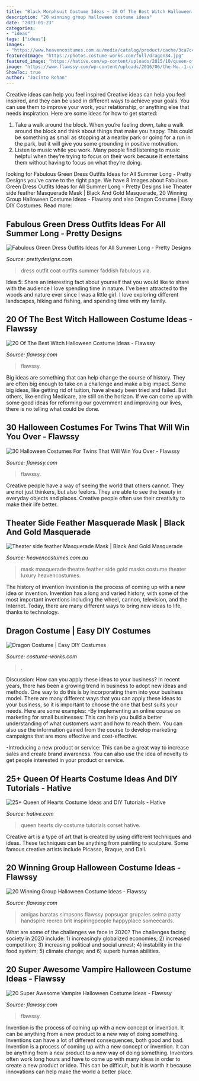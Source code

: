 ```yaml
---
title: "Black Morphsuit Costume Ideas ~ 20 Of The Best Witch Halloween Costume Ideas"
description: "20 winning group halloween costume ideas"
date: "2023-01-23"
categories:
- "ideas"
tags: ["ideas"]
images:
- "https://www.heavencostumes.com.au/media/catalog/product/cache/3ca7c4de79fd9294a778cbfdebc9dde4/m/-/m-e-maya-07021-theatre-side-feather-black-luxury-masquerade-mask-1000.jpg"
featuredImage: "https://photos.costume-works.com/full/dragon34.jpg"
featured_image: "https://hative.com/wp-content/uploads/2015/10/queen-of-hearts-costume-ideas/8-queen-of-hearts-costume-ideas-and-diy-tutorials.jpg"
image: "https://www.flawssy.com/wp-content/uploads/2016/06/the-No.-1-costume-for-adult-women-this-Halloween..jpg"
ShowToc: true
author: "Jacinto Rohan"
---
```



Creative ideas can help you feel inspired
Creative ideas can help you feel inspired, and they can be used in different ways to achieve your goals. You can use them to improve your work, your relationship, or anything else that needs inspiration. Here are some ideas for how to get started: 
1. Take a walk around the block. When you’re feeling down, take a walk around the block and think about things that make you happy. This could be something as small as stopping at a nearby park or going for a run in the park, but it will give you some grounding in positive motivation. 
2. Listen to music while you work. Many people find listening to music helpful when they’re trying to focus on their work because it entertains them without having to focus on what they’re doing.

	

		
looking for Fabulous Green Dress Outfits Ideas for All Summer Long - Pretty Designs you've came to the right page. We have 8 Images about Fabulous Green Dress Outfits Ideas for All Summer Long - Pretty Designs like Theater side feather Masquerade Mask | Black And Gold Masquerade, 20 Winning Group Halloween Costume Ideas - Flawssy and also Dragon Costume | Easy DIY Costumes. Read more:
		
    
## Fabulous Green Dress Outfits Ideas For All Summer Long - Pretty Designs

<img loading=lazy src="http://www.prettydesigns.com/wp-content/uploads/2014/07/Faddish-Green-Dress-Outfit-with-Black-Coat.jpg" onerror="this.onerror=null;this.src='https://tse4.mm.bing.net/th?id=OIP.zWXwFgKDJ5AFCOiYGSN8UgHaKn&amp;pid=15.1';" alt="Fabulous Green Dress Outfits Ideas for All Summer Long - Pretty Designs">

_Source: prettydesigns.com_

>dress outfit coat outfits summer faddish fabulous via. 

	

Idea 5: Share an interesting fact about yourself that you would like to share with the audience
I love spending time in nature. I've been attracted to the woods and nature ever since I was a little girl. I love exploring different landscapes, hiking and fishing, and spending time with my family.

    
## 20 Of The Best Witch Halloween Costume Ideas - Flawssy

<img loading=lazy src="https://www.flawssy.com/wp-content/uploads/2016/06/the-No.-1-costume-for-adult-women-this-Halloween..jpg" onerror="this.onerror=null;this.src='https://tse1.mm.bing.net/th?id=OIP.0cD4vFDO1_ZIZaGG3aOXWwHaNZ&amp;pid=15.1';" alt="20 Of The Best Witch Halloween Costume Ideas - Flawssy">

_Source: flawssy.com_

>flawssy. 

	

Big ideas are something that can help change the course of history. They are often big enough to take on a challenge and make a big impact. Some big ideas, like getting rid of tuition, have already been tried and failed. But others, like ending Medicare, are still on the horizon. If we can come up with some good ideas for reforming our government and improving our lives, there is no telling what could be done.

    
## 30 Halloween Costumes For Twins That Will Win You Over - Flawssy

<img loading=lazy src="https://www.flawssy.com/wp-content/uploads/2016/05/Twin-Day-Costume-Ideas-1.jpg" onerror="this.onerror=null;this.src='https://tse3.mm.bing.net/th?id=OIP.hQkHtVgnncx7aJl4-Rl_zQHaJ4&amp;pid=15.1';" alt="30 Halloween Costumes For Twins That Will Win You Over - Flawssy">

_Source: flawssy.com_

>flawssy. 

	

Creative people have a way of seeing the world that others cannot. They are not just thinkers, but also feelors. They are able to see the beauty in everyday objects and places. Creative people often use their creativity to make their life better.

    
## Theater Side Feather Masquerade Mask | Black And Gold Masquerade

<img loading=lazy src="https://www.heavencostumes.com.au/media/catalog/product/cache/3ca7c4de79fd9294a778cbfdebc9dde4/m/-/m-e-maya-07021-theatre-side-feather-black-luxury-masquerade-mask-1000.jpg" onerror="this.onerror=null;this.src='https://tse1.mm.bing.net/th?id=OIP.X6RaX6DE3F5GkAW8ctoVQwHaJ4&amp;pid=15.1';" alt="Theater side feather Masquerade Mask | Black And Gold Masquerade">

_Source: heavencostumes.com.au_

>mask masquerade theatre feather side gold masks costume theater luxury heavencostumes. 

	

The history of invention
Invention is the process of coming up with a new idea or invention. Invention has a long and varied history, with some of the most important inventions including the wheel, cannon, television, and the Internet. Today, there are many different ways to bring new ideas to life, thanks to technology.

    
## Dragon Costume | Easy DIY Costumes

<img loading=lazy src="https://photos.costume-works.com/full/dragon34.jpg" onerror="this.onerror=null;this.src='https://tse2.mm.bing.net/th?id=OIP.ylhZIeaPV3GDDfmOHNLG1wHaMu&amp;pid=15.1';" alt="Dragon Costume | Easy DIY Costumes">

_Source: costume-works.com_

>. 

	

Discussion: How can you apply these ideas to your business?
In recent years, there has been a growing trend in business to adopt new ideas and methods. One way to do this is by incorporating them into your business model. There are many different ways that you can apply these ideas to your business, so it is important to choose the one that best suits your needs. Here are some examples: 
-By implementing an online course on marketing for small businesses: This can help you build a better understanding of what customers want and how to reach them. You can also use the information gained from the course to develop marketing campaigns that are more effective and cost-effective. 

-Introducing a new product or service: This can be a great way to increase sales and create brand awareness. You can also use the idea of novelty to get people interested in your product or service.

    
## 25+ Queen Of Hearts Costume Ideas And DIY Tutorials - Hative

<img loading=lazy src="https://hative.com/wp-content/uploads/2015/10/queen-of-hearts-costume-ideas/8-queen-of-hearts-costume-ideas-and-diy-tutorials.jpg" onerror="this.onerror=null;this.src='https://tse4.mm.bing.net/th?id=OIP.Syr2Yaq6vcu_svrADyVjTgHaLH&amp;pid=15.1';" alt="25+ Queen of Hearts Costume Ideas and DIY Tutorials - Hative">

_Source: hative.com_

>queen hearts diy costume tutorials corset hative. 

	

Creative art is a type of art that is created by using different techniques and ideas. These techniques can be anything from painting to sculpture. Some famous creative artists include Picasso, Braque, and Dalí.

    
## 20 Winning Group Halloween Costume Ideas - Flawssy

<img loading=lazy src="https://flawssy.com/wp-content/uploads/2016/05/Homemade-Group-Halloween-Costume-Ideas.jpg" onerror="this.onerror=null;this.src='https://tse3.mm.bing.net/th?id=OIP.87lFpt1LyELs2cwghnbDxgDgEs&amp;pid=15.1';" alt="20 Winning Group Halloween Costume Ideas - Flawssy">

_Source: flawssy.com_

>amigas baratas simpsons flawssy popsugar grupales selma patty handspire recreo brit inspiringpeople happyplace someecards. 

	

What are some of the challenges we face in 2020?
The challenges facing society in 2020 include: 1) increasingly globalized economies; 2) increased competition; 3) increasing political and social unrest; 4) instability in the food system; 5) climate change; and 6) superb human abilities.

    
## 20 Super Awesome Vampire Halloween Costume Ideas - Flawssy

<img loading=lazy src="https://www.flawssy.com/wp-content/uploads/2016/05/vampire-mystry-makeup-ideas.jpg" onerror="this.onerror=null;this.src='https://tse1.mm.bing.net/th?id=OIP._-G_xXyvBg20Qu2GBEhyowHaKr&amp;pid=15.1';" alt="20 Super Awesome Vampire Halloween Costume Ideas - Flawssy">

_Source: flawssy.com_

>flawssy. 

	

Invention is the process of coming up with a new concept or invention. It can be anything from a new product to a new way of doing something. Inventions can have a lot of different consequences, both good and bad.
Invention is a process of coming up with a new concept or invention. It can be anything from a new product to a new way of doing something. Inventors often work long hours and have to come up with many ideas in order to create a new product or idea. This can be difficult, but it is worth it because innovations can help make the world a better place.

